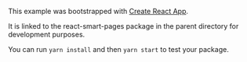This example was bootstrapped with [Create React App](https://github.com/facebook/create-react-app).

It is linked to the react-smart-pages package in the parent directory for development purposes.

You can run `yarn install` and then `yarn start` to test your package.
